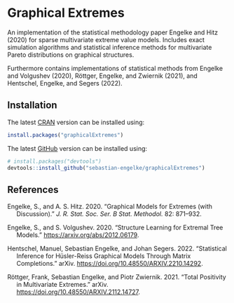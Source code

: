 
<!-- README.md is generated from README.Rmd, using `rmarkdown::render()`. Please edit that file -->

# Graphical Extremes

An implementation of the statistical methodology paper Engelke and Hitz
(2020) for sparse multivariate extreme value models. Includes exact
simulation algorithms and statistical inference methods for multivariate
Pareto distributions on graphical structures.

Furthermore contains implementations of statistical methods from Engelke
and Volgushev (2020), Röttger, Engelke, and Zwiernik (2021), and
Hentschel, Engelke, and Segers (2022).

## Installation

The latest [CRAN](https://cran.r-project.org/package=graphicalExtremes)
version can be installed using:

``` r
install.packages("graphicalExtremes")
```

The latest
[GitHub](https://github.com/sebastian-engelke/graphicalExtremes) version
can be installed using:

``` r
# install.packages("devtools")
devtools::install_github("sebastian-engelke/graphicalExtremes")
```

## References

<div id="refs" class="references csl-bib-body hanging-indent">

<div id="ref-eng2019" class="csl-entry">

Engelke, S., and A. S. Hitz. 2020. “Graphical Models for Extremes (with
Discussion).” *J. R. Stat. Soc. Ser. B Stat. Methodol.* 82: 871–932.

</div>

<div id="ref-eng2020" class="csl-entry">

Engelke, S., and S. Volgushev. 2020. “Structure Learning for Extremal
Tree Models.” <https://arxiv.org/abs/2012.06179>.

</div>

<div id="ref-hen2022" class="csl-entry">

Hentschel, Manuel, Sebastian Engelke, and Johan Segers. 2022.
“Statistical Inference for Hüsler-Reiss Graphical Models Through Matrix
Completions.” arXiv. <https://doi.org/10.48550/ARXIV.2210.14292>.

</div>

<div id="ref-roe2021" class="csl-entry">

Röttger, Frank, Sebastian Engelke, and Piotr Zwiernik. 2021. “Total
Positivity in Multivariate Extremes.” arXiv.
<https://doi.org/10.48550/ARXIV.2112.14727>.

</div>

</div>

